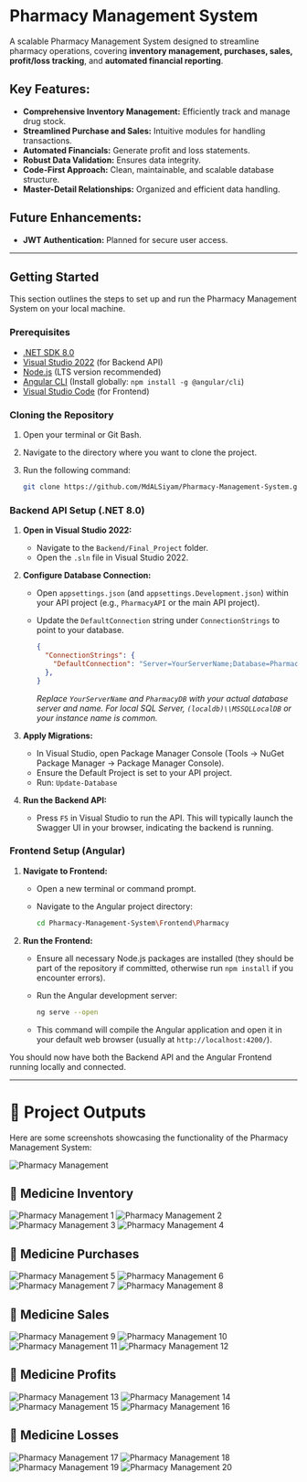 # Pharmacy Management System

A scalable Pharmacy Management System designed to streamline pharmacy operations, covering **inventory management, purchases, sales, profit/loss tracking**, and **automated financial reporting**.

## Key Features:

* **Comprehensive Inventory Management:** Efficiently track and manage drug stock.
* **Streamlined Purchase and Sales:** Intuitive modules for handling transactions.
* **Automated Financials:** Generate profit and loss statements.
* **Robust Data Validation:** Ensures data integrity.
* **Code-First Approach:** Clean, maintainable, and scalable database structure.
* **Master-Detail Relationships:** Organized and efficient data handling.

## Future Enhancements:

* **JWT Authentication:** Planned for secure user access.

---

## Getting Started

This section outlines the steps to set up and run the Pharmacy Management System on your local machine.

### Prerequisites

* [.NET SDK 8.0](https://dotnet.microsoft.com/download/dotnet/8.0)
* [Visual Studio 2022](https://visualstudio.microsoft.com/downloads/) (for Backend API)
* [Node.js](https://nodejs.org/en/download/) (LTS version recommended)
* [Angular CLI](https://angular.io/cli) (Install globally: `npm install -g @angular/cli`)
* [Visual Studio Code](https://code.visualstudio.com/) (for Frontend)

### Cloning the Repository

1.  Open your terminal or Git Bash.
2.  Navigate to the directory where you want to clone the project.
3.  Run the following command:

    ```bash
    git clone https://github.com/MdALSiyam/Pharmacy-Management-System.git

    ```

### Backend API Setup (.NET 8.0)

1.  **Open in Visual Studio 2022:**
    * Navigate to the `Backend/Final_Project` folder.
    * Open the `.sln` file in Visual Studio 2022.

2.  **Configure Database Connection:**
    * Open `appsettings.json` (and `appsettings.Development.json`) within your API project (e.g., `PharmacyAPI` or the main API project).
    * Update the `DefaultConnection` string under `ConnectionStrings` to point to your database.

        ```json
        {
          "ConnectionStrings": {
            "DefaultConnection": "Server=YourServerName;Database=PharmacyDB;Trusted_Connection=True;MultipleActiveResultSets=true;TrustServerCertificate=True"
          },
        }
        ```
        *Replace `YourServerName` and `PharmacyDB` with your actual database server and name. For local SQL Server, `(localdb)\\MSSQLLocalDB` or your instance name is common.*

3.  **Apply Migrations:**
    * In Visual Studio, open Package Manager Console (Tools -> NuGet Package Manager -> Package Manager Console).
    * Ensure the Default Project is set to your API project.
    * Run: `Update-Database`

4.  **Run the Backend API:**
    * Press `F5` in Visual Studio to run the API. This will typically launch the Swagger UI in your browser, indicating the backend is running.

### Frontend Setup (Angular)

1.  **Navigate to Frontend:**
    * Open a new terminal or command prompt.
    * Navigate to the Angular project directory:

        ```bash
        cd Pharmacy-Management-System\Frontend\Pharmacy
        ```

2.  **Run the Frontend:**
    * Ensure all necessary Node.js packages are installed (they should be part of the repository if committed, otherwise run `npm install` if you encounter errors).
    * Run the Angular development server:

        ```bash
        ng serve --open
        ```
    * This command will compile the Angular application and open it in your default web browser (usually at `http://localhost:4200/`).

You should now have both the Backend API and the Angular Frontend running locally and connected.

---

# 📸 Project Outputs

Here are some screenshots showcasing the functionality of the Pharmacy Management System:

![Pharmacy Management](Outputs/pharmacy.png)

## 🧾 Medicine Inventory
![Pharmacy Management 1](Outputs/pharmacy1.png)
![Pharmacy Management 2](Outputs/pharmacy2.png)
![Pharmacy Management 3](Outputs/pharmacy3.png)
![Pharmacy Management 4](Outputs/pharmacy4.png)

## 🧾 Medicine Purchases
![Pharmacy Management 5](Outputs/pharmacy5.png)
![Pharmacy Management 6](Outputs/pharmacy6.png)
![Pharmacy Management 7](Outputs/pharmacy7.png)
![Pharmacy Management 8](Outputs/pharmacy8.png)

## 🧾 Medicine Sales
![Pharmacy Management 9](Outputs/pharmacy9.png)
![Pharmacy Management 10](Outputs/pharmacy10.png)
![Pharmacy Management 11](Outputs/pharmacy11.png)
![Pharmacy Management 12](Outputs/pharmacy12.png)

## 🧾 Medicine Profits
![Pharmacy Management 13](Outputs/pharmacy13.png)
![Pharmacy Management 14](Outputs/pharmacy14.png)
![Pharmacy Management 15](Outputs/pharmacy15.png)
![Pharmacy Management 16](Outputs/pharmacy16.png)

## 🧾 Medicine Losses
![Pharmacy Management 17](Outputs/pharmacy17.png)
![Pharmacy Management 18](Outputs/pharmacy18.png)
![Pharmacy Management 19](Outputs/pharmacy19.png)
![Pharmacy Management 20](Outputs/pharmacy20.png)
